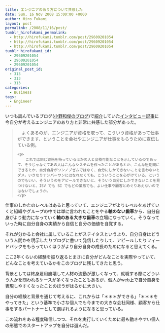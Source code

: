 ```yaml
---
title: エンジニアのあり方について共感した
date: Sun, 16 Nov 2008 15:00:00 +0000
author: Hiro Fukami
layout: post
permalink: /2008/11/16/post/
tumblr_hirofukami_permalink:
  - http://hirofukami.tumblr.com/post/29609201054
  - http://hirofukami.tumblr.com/post/29609201054
  - http://hirofukami.tumblr.com/post/29609201054
tumblr_hirofukami_id:
  - 29609201054
  - 29609201054
  - 29609201054
original_post_id:
  - 313
  - 313
  - 313
categories:
  - Business
tags:
  - Engineer
---
```

<div class="section">
  <p>
    いつも読んでいるブログ(<a href="http://blog.livedoor.jp/lalha/" target="_blank">小野和俊のブログ</a>)で<a href="http://blog.livedoor.jp/lalha/archives/50242063.html" target="_blank">紹介</a>していた<a href="http://developerscafe.jp/future/interview_01.html" target="_blank">インタビュー記事</a>に今自分が考えるエンジニアのあり方と非常に共感した部分があった。
  </p>
  
  <blockquote>
    <p>
      　よくあるのが、エンジニアが資格を取って、こういう資格があって仕事ができます、ということを会社やエンジニアが仕事をもらうために宣伝している例。
    </p>
    
    <p>
      　これでは同じ資格を持っているほかの人と交換可能なことを示しているのであって、そうじゃなくてあの人はこんなシステムを作ったことがあるとか、こんな短期間にできるとか、自分自身がワンノブゼムではなく、自分にしかできないことを言わないとダメ。いきなりナンバーワンにはなれなくても、こういうことを心がけている、というのでもいい、そういうのをアピールできないと、そういう自分にしかできないことを見つけないと、ISV でも SI でもどの業態でも、よい仕事や顧客とめぐりあえないのではないでしょうか。
    </p>
  </blockquote>
  
  <p>
    仕事のしかたのレベルはあると思っていて、エンジニアがよりレベルをあげていくと組織やグループの中では単に言われたことをやる<span style="font-weight:bold;">軸のない歯車</span>から、自分自身がより動力になっていく<span style="font-weight:bold;">軸のある大きな歯車</span>の立場になっていく。そうなっていった時に自分自身の実績から自信と自分の価値を自覚する。
  </p>
  
  <p>
    それが分かると会社に属していることがステイタスというより、自分自身はどういう人間かを明示したりブログに書いて発信したりして、アピールしたりフィードバックをもらっていくほうがより自分自身の成長のためになると思えてくる。
  </p>
  
  <p>
    ここ2年くらいの経験を振り返るとまさに自分がどんなことを実際やっていて、どんなことを考えているかをこのブログに残してきたと思う。
  </p>
  
  <p>
    背景としては終身雇用崩壊して人材の流動が激しくなって、就職する際にどういう人かを問われるケースが多くなったこともあるが、個人がweb上で自分自身を表現しやすくなったことのほうがはるかに大きい。
  </p>
  
  <p>
    自分の経験と背景を通じて考えるに、これからは「＊＊＊ができる」「＊＊＊をやってきた」という基準で小さな個人でも今までの大きな会社同様、顧客から仕事をするパートナーとして選ばれるようになると思っている。
  </p>
  
  <p>
    この流れをある程度確信しつつ、それを実行していくために最も動きやすい個人の形態でのスタートアップを自分は選んだ。
  </p>
</div>